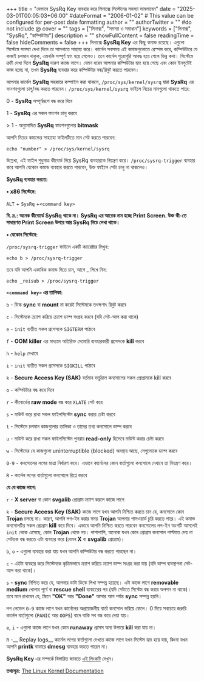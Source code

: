 +++
title = "যেভাবে SysRq Key ব্যবহার করে লিনাক্সে সিস্টেমের সমস্যা সামলাবেন"
date = "2025-03-01T00:05:03+06:00"
#dateFormat = "2006-01-02" # This value can be configured for per-post date formatting
author = ""
authorTwitter = "" #do not include @
cover = ""
tags = ["লিনাক্স", "সমস্যা ও সমাধান"]
keywords = ["লিনাক্স", "SysRq", "কম্পিউটার"]
description = ""
showFullContent = false
readingTime = false
hideComments = false
+++
লিনাক্সে **SysRq Key** এর কিছু কমান্ড রয়েছে। এগুলো সিস্টেমে সমস্যা দেখা দিলে তা সামলাতে সাহায্য করে। কার্নেল সবসময় এই কমান্ডগুলোতে রেস্পন্স করে, কম্পিউটারে যে কাজই চলমান থাকুক, এমনকি সম্পূর্ণ হ্যাং হয়ে গেলেও। তবে কার্নেল পুরোপুরি আবদ্ধ হয়ে গেলে ভিন্ন কথা। সিস্টেমে ত্রুটি দেখা দিলে **SysRq** দারুণ কাজে লাগে। যেমন ধরেন আপনার কম্পিউটার হ্যাং হয়ে গেছে এবং কোন ইনপুটেই কাজ হচ্ছে না, তখন **SysRq** ব্যবহার করে কম্পিউটার বন্ধ/রিবুট করতে পারবেন।

আপনার কার্নেল **SysRq** সহকারে কম্পাইল করা থাকলে, `/proc/sys/kernel/sysrq` দ্বারা **SysRq** এর ফাংশনগুলো চালু/বন্ধ করতে পারবেন। `/proc/sys/kernel/sysrq` ফাইলে নিচের মানগুলো থাকতে পারে:

0 - **SysRq** সম্পূর্ণরূপে বন্ধ করে দিবে

1 - **SysRq** এর সকল ফাংশন চালু করবে

\> 1 - অনুমোদিত **SysRq** ফাংশনগুলোর __bitmask__

আপনি নিচের কমান্ডের সাহায্যে ফাইলটিতে মান সেট করতে পারবেন:
```shell
echo "number" > /proc/sys/kernel/sysrq
```

উল্লেখ্য, এই ফাইল শুধুমাত্র কীবোর্ড দিয়ে SysRq ব্যবহারকে নিয়ন্ত্রণ করে। `/proc/sysrq-trigger` ব্যবহার করে আপনি যেকোন কমান্ড ব্যবহার করতে পারবেন, উক্ত ফাইলে সেটা চালু না থাকলেও। 

**SysRq ব্যবহার করতে:**

**• x86 সিস্টেমে:**

`ALT` + `SysRq` +`<command key>`

__**বি. দ্র.:** অনেক কীবোর্ডে SysRq থাকে না। SysRq এর আরেক নাম হচ্ছে Print Screen. উক্ত কী-তে সাধারণত Print Screen উপরে আর SysRq নিচে লেখা থাকে।__

**• যেকোন সিস্টেমে:**

`/proc/sysrq-trigger` ফাইলে একটি ক্যারেক্টার লিখুন:
```shell
echo b > /proc/sysrq-trigger
```

তবে যদি আপনি একাধিক কমান্ড দিতে চান, আগে _ লিখে নিন:
```shell
echo _reisub > /proc/sysrq-trigger
```


**`<command key>` এর তালিকা:**

`b` - ডিস্ক __sync__ বা __mount__ না করেই সিস্টেমকে তৎক্ষণাৎ রিবুট করবে

`c` - সিস্টেমকে ক্র্যাশ করিয়ে ক্র্যাশ ডাম্প সংগ্রহ করবে (যদি সেট-আপ করা থাকে)

`e` - `init` ব্যতীত সকল প্রসেসকে `SIGTERM` পাঠাবে

`f` - __OOM killer__ এর মাধ্যমে অতিরিক্ত মেমোরি ব্যবহারকারী প্রসেসকে __kill__ করবে

`h` - `help` দেখাবে

`i` - `init` ব্যতীত সকল প্রসেসকে `SIGKILL` পাঠাবে

`k` - __Secure Access Key (SAK)__ বর্তমান ভার্চুয়াল কনসোলের সকল প্রোগ্রামকে kill করবে

`o` - কম্পিউটার বন্ধ করে দিবে

`r` - কীবোর্ডের __raw mode__ বন্ধ করে `XLATE` সেট করে

`s` - মাউন্ট করে রাখা সকল ফাইলসিস্টেম __sync__ করার চেষ্টা করবে

`t` - সিস্টেমে চলমান কাজগুলোর তালিকা ও তাদের তথ্য কনসোলে ডাম্প করবে

`u` - মাউন্ট করে রাখা সকল ফাইলসিস্টেম পুনরায় __read-only__ হিসেবে মাউন্ট করার চেষ্টা করবে

`w` - সিস্টেমের যে কাজগুলো uninterruptible (blocked) অবস্থায় আছে, সেগুলোকে ডাম্প করবে

`0-9` - কনসোলের লগের মাত্রা নির্ধারণ করে। এভাবে কার্নেলের কোন বার্তাগুলো কনসোলে দেখাবে তা নিয়ন্ত্রণ করে।

`R` - কার্নেল লগের বার্তাগুলো কনসোলে রিপ্লে করবে

**যে যে কাজে লাগে:**

`r` - __X server__ বা কোন __svgalib__ প্রোগ্রাম ক্র্যাশ করলে কাজে লাগে

`k` - __Secure Access Key (SAK)__ কাজে লাগে যখন আপনি নিশ্চিত করতে চান যে, কনসোলে কোন __Trojan__ চলছে না। কারণ, আপনি লগ-ইন করার সময় __Trojan__ আপনার পাসওয়ার্ড চুরি করতে পারে। এই কমান্ড কনসোলটির সকল প্রোগ্রাম __kill__ করে দিবে। এভাবে আপনি নিশ্চিত করতে পারবেন কনসোলের লগ-ইন অংশটি আসলেই `init` থেকে এসেছে, কোন __Trojan__ থেকে নয়। পাশাপাশি, অনেকে যখন কোন প্রোগ্রাম কনসোল পাল্টাতে দেয় না সেটাকে বন্ধ করতে এটা ব্যবহার করে (যেমন __X__ বা __svgalib__ প্রোগ্রাম)।

`b`, `o` - এগুলো ব্যবহার করা যায় যখন আপনি কম্পিউটার বন্ধ করতে পারছেন না।

`c` - এইটা ব্যবহার করে সিস্টেমকে কৃত্রিমভাবে ক্র্যাশ করিয়ে ক্র্যাশ ডাম্প সংগ্রহ করা যায় (যদি ডাম্প ব্যবস্থাপনা সেট-আপ করা থাকে)।

`s` - __sync__ নিশ্চিত করে যে, আপনার ডাটা ডিস্কে লিখা সম্পন্ন হয়েছে। এটা কাজে লাগে __removable medium__ খোলার পূর্বে বা __rescue shell__ ব্যবহারের পর (যদি সেটাতে সিস্টেম বন্ধ করার অপশন না থাকে)। তবে মনে রাখবেন যে, স্ক্রিনে __"OK"__ আর __"Done"__ আসার আগ পর্যন্ত __sync__ সম্পন্ন হয়নি। 

লগ লেভেল `0-9` কাজে লাগে যখন কার্নেলের অপ্রয়োজনীয় বার্তা কনসোল ভরিয়ে ফেলে। 0 দিয়ে সবচেয়ে জরুরি কার্নেল বার্তাগুলো (`PANIC` আর `OOPS`) বাদে বাকি সব বন্ধ করে দেয়া যায়।

`e`, `i` - এগুলো কাজে লাগে যখন কোন __runaway__ প্রসেস অন্য উপায়ে __kill__ করা যায় না।

`R` -__ Replay logs__ কার্নেল লগের বার্তাগুলো দেখতে কাজে লাগে যখন সিস্টেম হ্যাং হয়ে যায়, কিংবা যখন আপনি __printk__ বাফারে __dmesg__ ব্যবহার করতে পারেন না।

**SysRq Key** এর সম্পর্কে বিস্তারিত জানতে [এই লিংকটি](https://www.kernel.org/doc/html/latest/admin-guide/sysrq.html) দেখুন।

**তথ্যসূত্র:** [The Linux Kernel Documentation](https://www.kernel.org/doc/html/latest/admin-guide/sysrq.html)